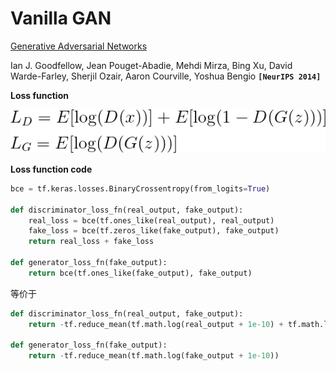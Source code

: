 # Vanilla GAN

[Generative Adversarial Networks](https://arxiv.org/abs/1406.2661)

Ian J. Goodfellow, Jean Pouget-Abadie, Mehdi Mirza, Bing Xu, David Warde-Farley, Sherjil Ozair, Aaron Courville, Yoshua Bengio **`[NeurIPS 2014]`**



**Loss function**

![mylatex20201105_204317](https://raw.githubusercontent.com/yzy1996/Image-Hosting/master/20201105204330.png)

**Loss function code**

```python
bce = tf.keras.losses.BinaryCrossentropy(from_logits=True)

def discriminator_loss_fn(real_output, fake_output):
    real_loss = bce(tf.ones_like(real_output), real_output)
    fake_loss = bce(tf.zeros_like(fake_output), fake_output)
    return real_loss + fake_loss

def generator_loss_fn(fake_output):
    return bce(tf.ones_like(fake_output), fake_output)
```

等价于

```python
def discriminator_loss_fn(real_output, fake_output):
	return -tf.reduce_mean(tf.math.log(real_output + 1e-10) + tf.math.log(1. - fake_output + 1e-10))

def generator_loss_fn(fake_output):
	return -tf.reduce_mean(tf.math.log(fake_output + 1e-10))
```

